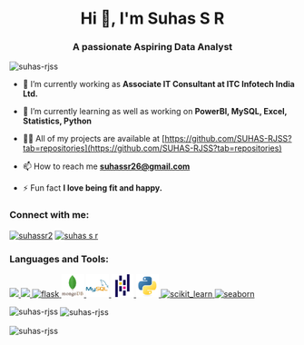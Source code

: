 <h1 align="center">Hi 👋, I'm Suhas S R</h1>
<h3 align="center">A passionate Aspiring Data Analyst</h3>


<p align="left"> <img src="https://komarev.com/ghpvc/?username=suhas-rjss&label=Profile%20views&color=0e75b6&style=flat" alt="suhas-rjss" /> </p>

- 🔭 I’m currently working as **Associate IT Consultant at ITC Infotech India Ltd.**

- 🌱 I’m currently learning as well as working on **PowerBI, MySQL, Excel, Statistics, Python**

- 👨‍💻 All of my projects are available at [https://github.com/SUHAS-RJSS?tab=repositories](https://github.com/SUHAS-RJSS?tab=repositories)

- 📫 How to reach me **suhassr26@gmail.com**

- ⚡ Fun fact **I love being fit and happy.**

<h3 align="left">Connect with me:</h3>
<p align="left">
<a href="https://twitter.com/suhassr2" target="blank"><img align="center" src="https://raw.githubusercontent.com/rahuldkjain/github-profile-readme-generator/master/src/images/icons/Social/twitter.svg" alt="suhassr2" height="30" width="40" /></a>
<a href="https://linkedin.com/in/suhas s r" target="blank"><img align="center" src="https://raw.githubusercontent.com/rahuldkjain/github-profile-readme-generator/master/src/images/icons/Social/linked-in-alt.svg" alt="suhas s r" height="30" width="40" /></a>
</p>

<h3 align="left">Languages and Tools:</h3>
<p align="left"> <a href="https://powerbi.microsoft.com/en-au/" rel="nofollow"> <img src="https://camo.githubusercontent.com/5e0632cec7067f42e3137dbabf5a86601c1e2ded8cab8452fb26f98a083c5b95/68747470733a2f2f696d672e736869656c64732e696f2f62616467652f506f77657242492d4632433831313f7374796c653d666f722d7468652d6261646765266c6f676f3d506f7765722532304249266c6f676f436f6c6f723d7768697465" data-canonical-src="https://img.shields.io/badge/PowerBI-F2C811?style=for-the-badge&amp;logo=Power%20BI&amp;logoColor=white" style="max-width: 100%;"> </a> <a href="https://www.microsoft.com/en-in/microsoft-365/excel" rel="nofollow"> <img src="https://camo.githubusercontent.com/e20ba49191a6ef7cfb89dd73454858b86334f2be8b3c964edd1737c9a4e64e3a/68747470733a2f2f696d672e736869656c64732e696f2f62616467652f457863656c2d3231373334363f7374796c653d666f722d7468652d6261646765266c6f676f3d6d6963726f736f66742d657863656c266c6f676f436f6c6f723d7768697465" data-canonical-src="https://img.shields.io/badge/Excel-217346?style=for-the-badge&amp;logo=microsoft-excel&amp;logoColor=white" style="max-width: 100%;"> </a> <a href="https://flask.palletsprojects.com/" target="_blank" rel="noreferrer"> <img src="https://www.vectorlogo.zone/logos/pocoo_flask/pocoo_flask-icon.svg" alt="flask" width="40" height="40"/> </a> <a href="https://www.mongodb.com/" target="_blank" rel="noreferrer"> <img src="https://raw.githubusercontent.com/devicons/devicon/master/icons/mongodb/mongodb-original-wordmark.svg" alt="mongodb" width="40" height="40"/> </a> <a href="https://www.mysql.com/" target="_blank" rel="noreferrer"> <img src="https://raw.githubusercontent.com/devicons/devicon/master/icons/mysql/mysql-original-wordmark.svg" alt="mysql" width="40" height="40"/> </a> <a href="https://pandas.pydata.org/" target="_blank" rel="noreferrer"> <img src="https://raw.githubusercontent.com/devicons/devicon/2ae2a900d2f041da66e950e4d48052658d850630/icons/pandas/pandas-original.svg" alt="pandas" width="40" height="40"/> </a> <a href="https://www.python.org" target="_blank" rel="noreferrer"> <img src="https://raw.githubusercontent.com/devicons/devicon/master/icons/python/python-original.svg" alt="python" width="40" height="40"/> </a> <a href="https://scikit-learn.org/" target="_blank" rel="noreferrer"> <img src="https://upload.wikimedia.org/wikipedia/commons/0/05/Scikit_learn_logo_small.svg" alt="scikit_learn" width="40" height="40"/> </a> <a href="https://seaborn.pydata.org/" target="_blank" rel="noreferrer"> <img src="https://seaborn.pydata.org/_images/logo-mark-lightbg.svg" alt="seaborn" width="40" height="40"/> </a> </p>

<p><img align="left" src="https://github-readme-stats.vercel.app/api/top-langs?username=suhas-rjss&show_icons=true&locale=en&layout=compact" alt="suhas-rjss" /></p>

<p>&nbsp;<img align="center" src="https://github-readme-stats.vercel.app/api?username=suhas-rjss&show_icons=true&locale=en" alt="suhas-rjss" /></p>

<p><img align="center" src="https://github-readme-streak-stats.herokuapp.com/?user=suhas-rjss&" alt="suhas-rjss" /></p>

